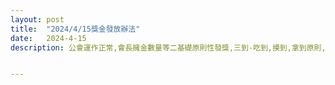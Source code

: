 ```yaml
---
layout: post
title:  "2024/4/15獎金發放辦法"
date:   2024-4-15
description: 公會運作正常,會長擁金數量等二基礎原則性發獎,三到-吃到,摸到,拿到原則,即日起將陸續匯入共帳,由副會長lingoce暫代財政政務


---
```

